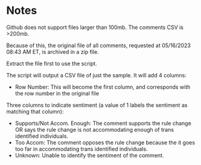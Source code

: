 # Notes #

Github does not support files larger than 100mb. The comments CSV is >200mb.

Because of this, the original file of all comments, requested at 05/16/2023 08:43 AM ET, is archived in a zip file.

Extract the file first to use the script.

The script will output a CSV file of just the sample. It will add 4 columns:

- Row Number: This will become the first column, and corresponds with the row number in the original file

Three columns to indicate sentiment (a value of 1 labels the sentiment as matching that column):

- Supports/Not Accom. Enough: The comment supports the rule change OR says the rule change is not accommodating enough of trans identified individuals. 
- Too Accom: The comment opposes the rule change because the it goes too far in accommodating trans identified individuals. 
- Unknown: Unable to identify the sentiment of the comment.